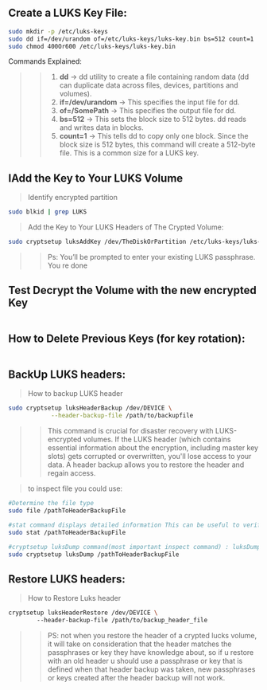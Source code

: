 ##  Create a LUKS Key File:
```bash
sudo mkdir -p /etc/luks-keys
sudo dd if=/dev/urandom of=/etc/luks-keys/luks-key.bin bs=512 count=1
sudo chmod 400Or600 /etc/luks-keys/luks-key.bin
```
Commands Explained:
>> 1. **dd** -> dd utility to create a file containing random data (dd can duplicate data across files, devices, partitions and volumes).
>> 2. **if=/dev/urandom** -> This specifies the input file for dd.
>> 3. **of=/SomePath** -> This specifies the output file for dd.
>> 4. **bs=512** -> This sets the block size to 512 bytes.  dd reads and writes data in blocks.
>> 5. **count=1** -> This tells dd to copy only one block.  Since the block size is 512 bytes, this command will create a 512-byte file.  This is a common size for a LUKS key.

##  IAdd the Key to Your LUKS Volume
> Identify encrypted partition 
```bash
sudo blkid | grep LUKS
```
> Add the Key to Your LUKS Headers of The Crypted Volume:
```bash
sudo cryptsetup luksAddKey /dev/TheDiskOrPartition /etc/luks-keys/luks-key.bin
```
>>Ps:  You’ll be prompted to enter your existing LUKS passphrase.
>> You re done


## Test Decrypt the Volume with the new encrypted Key
```bash
```

## How to Delete Previous Keys (for key rotation):
```bash
```

## BackUp LUKS headers:
> How to backup LUKS header
```bash
sudo cryptsetup luksHeaderBackup /dev/DEVICE \
            --header-backup-file /path/to/backupfile
```
>> This command is crucial for disaster recovery with LUKS-encrypted volumes.  If the LUKS header (which contains essential information about the encryption, including master key slots) gets corrupted or overwritten, you'll lose access to your data.  A header backup allows you to restore the header and regain access.

> to inspect file you could use:
```bash
#Determine the file type
sudo file /pathToHeaderBackupFile

#stat command displays detailed information This can be useful to verify that the backup file was created successfully and has the expected size.
sudo stat /pathToHeaderBackupFile

#cryptsetup luksDump command(most important inspect command) : luksDump will parse the backup file and display the LUKS metadata contained within it.  This allows you to verify that the backup contains the correct information about the encrypted volume, including the UUID, cipher used, key slots, and other essential details.
sudo cryptsetup luksDump /pathToHeaderBackupFile
```
## Restore LUKS headers:
> How to Restore Luks header
```bash
cryptsetup luksHeaderRestore /dev/DEVICE \ 
        --header-backup-file /path/to/backup_header_file
```
>> PS: not when you restore the header of a crypted lucks volume, it will take on consideration that the header matches the passphrases or key they have knowledge about, so if u restore with an old header u should use a passphrase or key that is defined when that header backup was taken, new passphrases or keys created after the header backup will not work.
